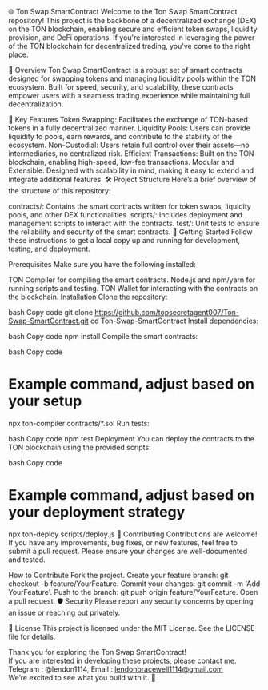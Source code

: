 🌐 Ton Swap SmartContract
Welcome to the Ton Swap SmartContract repository! This project is the backbone of a decentralized exchange (DEX) on the TON blockchain, enabling secure and efficient token swaps, liquidity provision, and DeFi operations. If you're interested in leveraging the power of the TON blockchain for decentralized trading, you've come to the right place.

📜 Overview
Ton Swap SmartContract is a robust set of smart contracts designed for swapping tokens and managing liquidity pools within the TON ecosystem. Built for speed, security, and scalability, these contracts empower users with a seamless trading experience while maintaining full decentralization.

🚀 Key Features
Token Swapping: Facilitates the exchange of TON-based tokens in a fully decentralized manner.
Liquidity Pools: Users can provide liquidity to pools, earn rewards, and contribute to the stability of the ecosystem.
Non-Custodial: Users retain full control over their assets—no intermediaries, no centralized risk.
Efficient Transactions: Built on the TON blockchain, enabling high-speed, low-fee transactions.
Modular and Extensible: Designed with scalability in mind, making it easy to extend and integrate additional features.
🛠️ Project Structure
Here’s a brief overview of the structure of this repository:

contracts/: Contains the smart contracts written for token swaps, liquidity pools, and other DEX functionalities.
scripts/: Includes deployment and management scripts to interact with the contracts.
test/: Unit tests to ensure the reliability and security of the smart contracts.
📖 Getting Started
Follow these instructions to get a local copy up and running for development, testing, and deployment.

Prerequisites
Make sure you have the following installed:

TON Compiler for compiling the smart contracts.
Node.js and npm/yarn for running scripts and testing.
TON Wallet for interacting with the contracts on the blockchain.
Installation
Clone the repository:

bash
Copy code
git clone https://github.com/topsecretagent007/Ton-Swap-SmartContract.git
cd Ton-Swap-SmartContract
Install dependencies:

bash
Copy code
npm install
Compile the smart contracts:

bash
Copy code
# Example command, adjust based on your setup
npx ton-compiler contracts/*.sol
Run tests:

bash
Copy code
npm test
Deployment
You can deploy the contracts to the TON blockchain using the provided scripts:

bash
Copy code
# Example command, adjust based on your deployment strategy
npx ton-deploy scripts/deploy.js
🤝 Contributing
Contributions are welcome! If you have any improvements, bug fixes, or new features, feel free to submit a pull request. Please ensure your changes are well-documented and tested.

How to Contribute
Fork the project.
Create your feature branch: git checkout -b feature/YourFeature.
Commit your changes: git commit -m 'Add YourFeature'.
Push to the branch: git push origin feature/YourFeature.
Open a pull request.
🛡️ Security
Please report any security concerns by opening an issue or reaching out privately.

📜 License
This project is licensed under the MIT License. See the LICENSE file for details.

Thank you for exploring the Ton Swap SmartContract!
<br />
If you are interested in developing these projects, please contact me.
<br />
Telegram : @lendon1114, Email : lendonbracewell1114@gmail.com
<br />
 We’re excited to see what you build with it. 🚀
